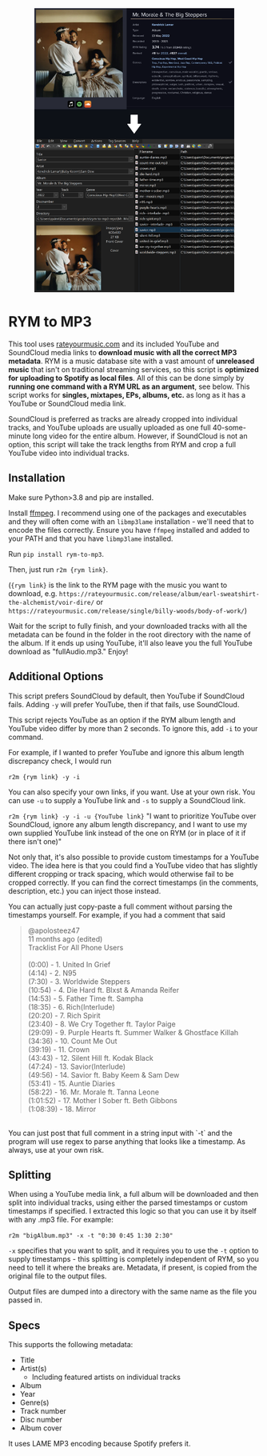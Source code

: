 <div align="center">
    <img src="images/rym-mp3.png" width="400">
</div>

# RYM to MP3

This tool uses [rateyourmusic.com](https://rateyourmusic.com/) and its included YouTube and SoundCloud media links to **download music with all the correct MP3 metadata**. RYM is a music database site with a vast amount of **unreleased music** that isn't on traditional streaming services, so this script is **optimized for uploading to Spotify as local files**. All of this can be done simply by **running one command with a RYM URL as an argument**, see below. This script works for **singles, mixtapes, EPs, albums, etc.** as long as it has a YouTube or SoundCloud media link.

SoundCloud is preferred as tracks are already cropped into individual tracks, and YouTube uploads are usually uploaded as one full 40-some-minute long video for the entire album.
However, if SoundCloud is not an option, this script will take the track lengths from RYM and crop a full YouTube video into individual tracks.

## Installation

Make sure Python>3.8 and pip are installed.

Install [ffmpeg](https://github.com/kkroening/ffmpeg-python?tab=readme-ov-file#installing-ffmpeg). I recommend using one of the packages and executables and they will often come with an `libmp3lame` installation - we'll need that to encode the files correctly. Ensure you have `ffmpeg` installed and added to your PATH and that you have `libmp3lame` installed.

Run `pip install rym-to-mp3`.

Then, just run `r2m {rym link}`.

(`{rym link}` is the link to the RYM page with the music you want to download, e.g. `https://rateyourmusic.com/release/album/earl-sweatshirt-the-alchemist/voir-dire/` or `https://rateyourmusic.com/release/single/billy-woods/body-of-work/`)

Wait for the script to fully finish, and your downloaded tracks with all the metadata can be found in the folder in the root directory with the name of the album. If it ends up using YouTube, it'll also leave you the full YouTube download as "fullAudio.mp3." Enjoy!

## Additional Options

This script prefers SoundCloud by default, then YouTube if SoundCloud fails. Adding `-y` will prefer YouTube, then if that fails, use SoundCloud.

This script rejects YouTube as an option if the RYM album length and YouTube video differ by more than 2 seconds. To ignore this, add `-i` to your command.

For example, if I wanted to prefer YouTube and ignore this album length discrepancy check, I would run

`r2m {rym link} -y -i`

You can also specify your own links, if you want. Use at your own risk. You can use `-u` to supply a YouTube link and `-s` to supply a SoundCloud link.

`r2m {rym link} -y -i -u {YouTube link}`
"I want to prioritize YouTube over SoundCloud, ignore any album length discrepancy, and I want to use my own supplied YouTube link instead of the one on RYM (or in place of it if there isn't one)"

Not only that, it's also possible to provide custom timestamps for a YouTube video. The idea here is that you could find a YouTube video that has slightly different cropping or track spacing, which would otherwise fail to be cropped correctly. If you can find the correct timestamps (in the comments, description, etc.) you can inject those instead.

You can actually just copy-paste a full comment without parsing the timestamps yourself. For example, if you had a comment that said

<blockquote>
@apolosteez47<br>
11 months ago (edited)<br>
Tracklist For All Phone Users<br>
<br>
(0:00) - 1. United In Grief<br>
(4:14) - 2. N95<br>
(7:30) - 3. Worldwide Steppers<br>
(10:54) - 4. Die Hard ft. Blxst & Amanda Reifer<br>
(14:53) - 5. Father Time ft. Sampha<br>
(18:35) - 6. Rich(Interlude)<br>
(20:20) - 7. Rich Spirit<br>
(23:40) - 8. We Cry Together ft. Taylor Paige<br>
(29:09) - 9. Purple Hearts ft. Summer Walker & Ghostface Killah<br>
(34:36) - 10. Count Me Out<br>
(39:19) - 11. Crown<br>
(43:43) - 12. Silent Hill ft. Kodak Black<br>
(47:24) - 13. Savior(Interlude)<br>
(49:56) - 14. Savior ft. Baby Keem & Sam Dew<br>
(53:41) - 15. Auntie Diaries<br>
(58:22) - 16. Mr. Morale ft. Tanna Leone<br>
(1:01:52) - 17. Mother I Sober ft. Beth Gibbons<br>
(1:08:39) - 18. Mirror<br>
</blockquote>
<br>
You can just post that full comment in a string input with `-t` and the program will use regex to parse anything that looks like a timestamp. As always, use at your own risk.

## Splitting

When using a YouTube media link, a full album will be downloaded and then split into individual tracks, using either the parsed timestamps or custom timestamps if specified. I extracted this logic so that you can use it by itself with any .mp3 file. For example:

`r2m "bigAlbum.mp3" -x -t "0:30 0:45 1:30 2:30"`

`-x` specifies that you want to split, and it requires you to use the `-t` option to supply timestamps - this splitting is completely independent of RYM, so you need to tell it where the breaks are. Metadata, if present, is copied from the original file to the output files.

Output files are dumped into a directory with the same name as the file you passed in.

## Specs

This supports the following metadata:

-   Title
-   Artist(s)
    -   Including featured artists on individual tracks
-   Album
-   Year
-   Genre(s)
-   Track number
-   Disc number
-   Album cover

It uses LAME MP3 encoding because Spotify prefers it.
